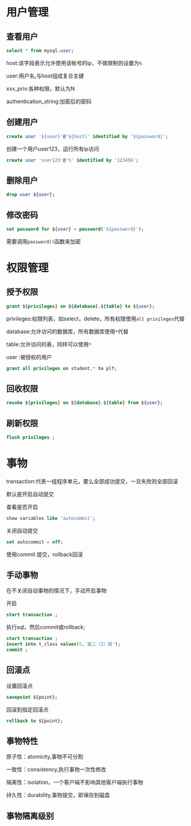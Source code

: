 # 用户管理

## 查看用户

```sql
select * from mysql.user;
```

host:该字段表示允许使用该帐号的ip，不做限制则设置为`%`

user:用户名,与host组成复合主键

xxx_priv:各种权限，默认为N

authentication_string:加密后的密码

## 创建用户

```sql
create user '${user}'@'${host}' identified by '${password}';
```

创建一个用户user123，运行所有ip访问

```sql
create user 'user123'@'%' identified by '123456';
```

## 删除用户

```sql
drop user ${user};
```

## 修改密码

```sql
set password for ${user} = password('${password}');
```

需要调用`password()`函数来加密

# 权限管理

## 授予权限

```sql
grant ${privileges} on ${database}.${table} to ${user};
```

privileges:权限列表，如select，delete，所有权限使用`all privileges`代替

database:允许访问的数据库，所有数据库使用`*`代替

table:允许访问的表，同样可以使用`*`

user :被授权的用户

```sql
grant all privileges on student.* to plf;
```

## 回收权限

```sql
revoke ${privileges} on ${database}.${table} from ${user};
```

## 刷新权限

```sql
flush privileges ;
```

# 事物

transaction:代表一组程序单元，要么全部成功提交，一旦失败则全部回滚

默认是开启自动提交

查看是否开启

```sql
show variables like 'autocommit';
```

关闭自动提交

```sql
set autocommit = off;
```

使用commit 提交，rollback回滚

## 手动事物

在不关闭自动事物的情况下，手动开启事物

开启

```sql
start transaction ;
```

执行sql，然后commit或rollback;

```sql
start transaction ;
insert into t_class values(5,'高二（2）班');
commit ;
```

## 回滚点

设置回滚点

```sql
savepoint ${point};
```

回滚到指定回滚点

```sql
rollback to ${point};
```

## 事物特性

原子性：atomicity,事物不可分割

一致性：consistency,执行事物一次性修改

隔离性：isolation，一个客户端不影响其他客户端执行事物

持久性：durability,事物提交，即保存到磁盘

## 事物隔离级别